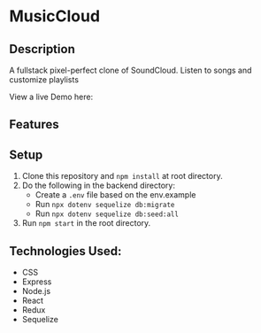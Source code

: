 # MusicCloud

## Description

A fullstack pixel-perfect clone of SoundCloud. Listen to songs and customize playlists

View a live Demo here: 

## Features

## Setup
  1. Clone this repository and ```npm install``` at root directory.
  2. Do the following in the backend directory:
        * Create a ```.env``` file based on the env.example
        * Run ```npx dotenv sequelize db:migrate```
        * Run ```npx dotenv sequelize db:seed:all```
  3. Run ```npm start``` in the root directory.
  
## Technologies Used:

* CSS
* Express
* Node.js
* React
* Redux
* Sequelize
